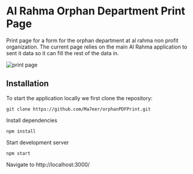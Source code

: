 # Al Rahma Orphan Department Print Page

Print page for a form for the orphan department at al rahma non profit organization. The current page relies on the main Al Rahma application to sent it data so it can fill the rest of the data in.

![print page]()

## Installation

To start the application locally we first clone the repository:

```
git clone https://github.com/Ma7eer/orphanPDFPrint.git
```

Install dependencies

```
npm install
```

Start development server

```
npm start
```

Navigate to http://localhost:3000/
